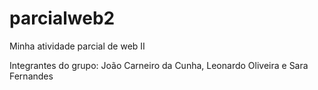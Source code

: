 # parcialweb2
Minha atividade parcial de web II

Integrantes do grupo: João Carneiro da Cunha, Leonardo Oliveira e Sara Fernandes 
